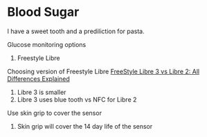 # Blood Sugar

I have a sweet tooth and a prediliction for pasta.

Glucose monitoring options
1. Freestyle Libre

Choosing version of Freestyle Libre [FreeStyle Libre 3 vs Libre 2: All Differences Explained](https://www.youtube.com/watch?v=JlyKt9ev-8o)
1. Libre 3 is smaller
1. Libre 3 uses blue tooth vs NFC for Libre 2

Use skin grip to cover the sensor
1. Skin grip will cover the 14 day life of the sensor




